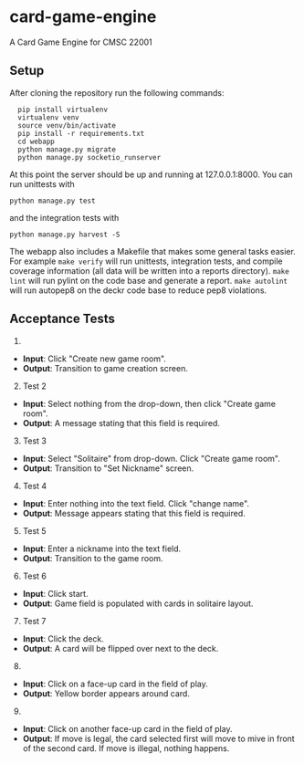 card-game-engine
================

A Card Game Engine for CMSC 22001


Setup
-----

After cloning the repository run the following commands:
```
  pip install virtualenv
  virtualenv venv
  source venv/bin/activate
  pip install -r requirements.txt
  cd webapp
  python manage.py migrate
  python manage.py socketio_runserver
```
  
At this point the server should be up and running at 127.0.0.1:8000. You can run unittests with 
```
python manage.py test 
```
and the integration tests with 
```
python manage.py harvest -S
```
The webapp also includes a Makefile that makes some general tasks easier. For
example `make verify` will run unittests, integration tests, and compile 
coverage information (all data will be written into a reports directory).
`make lint` will run pylint on the code base and generate a report. `make autolint`
will run autopep8 on the deckr code base to reduce pep8 violations.

Acceptance Tests
-----

1.
  * **Input**: Click "Create new game room". 
  * **Output**: Transition to game creation screen.


2. Test 2
  * **Input**: Select nothing from the drop-down, then click "Create game room".
  * **Output**: A message stating that this field is required. 


3. Test 3
  * **Input**: Select "Solitaire" from drop-down. Click "Create game room".
  * **Output**: Transition to "Set Nickname" screen.

4. Test 4
  * **Input**: Enter nothing into the text field. Click "change name".
  * **Output**: Message appears stating that this field is required.

5. Test 5
  * **Input**: Enter a nickname into the text field.
  * **Output**: Transition to the game room.

6. Test 6
  * **Input**: Click start.
  * **Output**: Game field is populated with cards in solitaire layout.

7. Test 7
  * **Input**: Click the deck.
  * **Output**: A card will be flipped over next to the deck.

8.
  * **Input**: Click on a face-up card in the field of play. 
  * **Output**: Yellow border appears around card.

9.
 * **Input**: Click on another face-up card in the field of play.
 * **Output**: If move is legal, the card selected first will move to mive in front of the second card. If move is illegal, nothing happens.